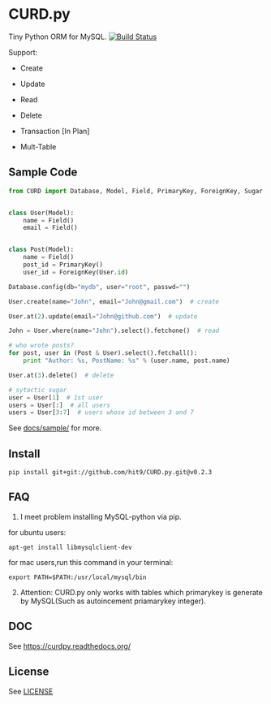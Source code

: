 CURD.py
=======

Tiny Python ORM for MySQL. 
[![Build Status](https://travis-ci.org/hit9/CURD.py.png?branch=dev)](https://travis-ci.org/hit9/CURD.py)

Support:

- Create

- Update

- Read

- Delete

- Transaction [In Plan]

- Mult-Table

Sample Code
-----------

```python
from CURD import Database, Model, Field, PrimaryKey, ForeignKey, Sugar


class User(Model):
    name = Field()
    email = Field()


class Post(Model):
    name = Field()
    post_id = PrimaryKey()
    user_id = ForeignKey(User.id)

Database.config(db="mydb", user="root", passwd="")

User.create(name="John", email="John@gmail.com")  # create

User.at(2).update(email="John@github.com")  # update

John = User.where(name="John").select().fetchone()  # read

# who wrote posts?
for post, user in (Post & User).select().fetchall():
    print "Author: %s, PostName: %s" % (user.name, post.name)

User.at(3).delete()  # delete

# sytactic sugar
user = User[1]  # 1st user
users = User[:]  # all users
users = User[3:7]  # users whose id between 3 and 7
```

See [docs/sample/](https://github.com/hit9/CURD.py/tree/master/docs/sample) for more.

Install
-------

    pip install git+git://github.com/hit9/CURD.py.git@v0.2.3

FAQ
---

1. I meet problem installing MySQL-python via pip.

  for ubuntu users:
  ```
  apt-get install libmysqlclient-dev
  ```

  for mac users,run this command in your terminal:
  ```
  export PATH=$PATH:/usr/local/mysql/bin
  ```

2. Attention: CURD.py only works with tables which primarykey is generate by MySQL(Such as autoincement priamarykey integer).

DOC
---

See https://curdpy.readthedocs.org/

License
-------

See [LICENSE](https://github.com/hit9/CURD.py/blob/master/LICENSE-BSD)
